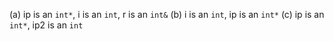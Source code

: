 (a) ip is an `int*`, i is an `int`, r is an `int&`
(b) i is an `int`, ip is an `int*`
(c) ip is an `int*`, ip2 is an `int`